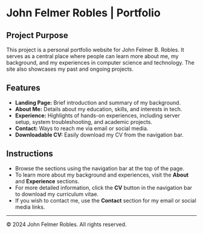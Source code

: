 # John Felmer Robles | Portfolio

## Project Purpose

This project is a personal portfolio website for John Felmer B. Robles. It serves as a central place where people can learn more about me, my background, and my experiences in computer science and technology. The site also showcases my past and ongoing projects.

## Features

- **Landing Page:** Brief introduction and summary of my background.
- **About Me:** Details about my education, skills, and interests in tech.
- **Experience:** Highlights of hands-on experiences, including server setup, system troubleshooting, and academic projects.
- **Contact:** Ways to reach me via email or social media.
- **Downloadable CV:** Easily download my CV from the navigation bar.

## Instructions

- Browse the sections using the navigation bar at the top of the page.
- To learn more about my background and experiences, visit the **About** and **Experience** sections.
- For more detailed information, click the **CV** button in the navigation bar to download my curriculum vitae.
- If you wish to contact me, use the **Contact** section for my email or social media links.

---
© 2024 John Felmer Robles. All rights reserved.
<!--Test-->